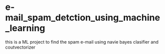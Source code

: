 # e-mail_spam_detction_using_machine_learning
this is a ML project to find the spam e-mail using navie bayes clasifier and coutvectorizer
